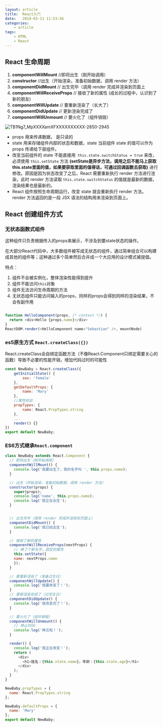 ```yaml
---
layout: article
title:	React入门
date:	2019-03-11 11:53:56
categories:
    - article
tags:
    - HTML
    - React
---
```


## React 生命周期

1. **componentWillMount**  //即将出生（刚开始调用）
2. **constructor**  //出生（开始渲染，准备初始数据，调用 render 方法）
3. **componentDidMount** // 出生完毕（调用 render 完成并渲染到页面上
4. **componentWillReceiveProps**  // 接收了新的属性 (成长的过程中，认识到了新的朋友)
5. **componentWillUpdate** // 要重新渲染了（长大了）
6. **componentDidUpdate** // 更新渲染完成了
7. **componentWillUnmount**  // 要火化了（组件销毁）

![TB1Ng7_MpXXXXamXFXXXXXXXXXX-2850-2945](https://user-images.githubusercontent.com/29170657/54178429-ba3da800-44d0-11e9-8cdc-04db57067648.jpg)

* props 用来传递数据， 是只读的
* state 用来存储组件内部的状态和数据，state 当前组件 state 的值可以作为 props 传递给下层组件。
* 改变当前组件的 state 不能直接用` this.state.switchStatus = true` 来改，必须使用 `this.setState` 方法 **(setState是异步方法，调用之后不能马上获取this.state里面的值，如果要获取里面的值得话，可通过回调函数去获取)** 进行修改。原因是因为状态改变了之后，React 需要重新执行 render 方法进行渲染，此时 render 方法读取 `this.state.switchStatus` 的值就是最新的数据，渲染结果也是最新的。
* React 组件按照生命周期运行，改变 state 就会重新执行 render 方法。render 方法返回的是一段 JSX 语法的结构用来渲染到页面上。

## React 创建组件方式

### 无状态函数式组件

这种组件只负责根据传入的props来展示，不涉及到要state状态的操作。

在大部分React代码中，大多数组件被写成无状态的组件，通过简单组合可以构建成其他的组件等；这种通过多个简单然后合并成一个大应用的设计模式被提倡。

特点：

1. 组件不会被实例化，整体渲染性能得到提升
2. 组件不能访问`this`对象
3. 组件无法访问生命周期的方法
4. 无状态组件只能访问输入的props，同样的props会得到同样的渲染结果，不会有副作用

~~~JavaScript

function HelloComponent(props, /* context */) {
  return <div>Hello {props.name}</div>
}
ReactDOM.render(<HelloComponent name="Sebastian" />, mountNode)

~~~

### es5原生方式 `React.createClass({})`

React.createClass会自绑定函数方法（不像React.Component只绑定需要关心的函数）导致不必要的性能开销，增加代码过时的可能性

~~~JavaScript
const NewBaby = React.createClass({
    getInitialState() {
        sex: 'female'
    },
    getDefaultProps: {
        name: 'Mary'
    },
    //属性校验
    propTypes: {
        name: React.PropTypes.string
    },
    ...
    render() {}
})
export default NewBaby;
~~~

### ES6方式继承`React.component`

~~~JavaScript
class NewBaby extends React.Component {
  // 即将出生（刚开始调用）
  componentWillMount() {
    console.log('我要出生了，我的名字叫 ', this.props.name);
  }

  // 出生（开始渲染，准备初始数据，调用 render 方法）
  constructor(props) {
    super(props);
    console.log('name', this.props.name);
    console.log('我正在出生');
  }


  // 出生完毕（调用 render 完成并渲染到页面上）
  componentDidMount() {
    console.log('我已经出生');
  }

  // 接收了新的属性
  componentWillReceiveProps(nextProps) {
    // 换了个新名字，固定的属性
    this.setState({
    name: nextProps.name
    });
  }

  // 要重新渲染了（准备过生日）
  componentWillUpdate() {
    console.log('我要改变了！');
  }
  // 更新渲染完成了（过完生日）
  componentDidUpdate() {
    console.log('我改变完了！');
  }

  // 要火化了（组件销毁）
  componentWillUnmount() {
    // 停止时间
    console.log('再见啦！');
  }

  render() {
    console.log('我正在改变！');
    return (
      <div>
        <h1>姓名：{this.state.name}，年龄：{this.state.age}</h1>
      </div>
    );
  }
}

NewBaby.propTypes = {
  name: React.PropTypes.string
};

NewBaby.defaultProps = {
  name: 'Mary'
};
export default NewBaby;

~~~